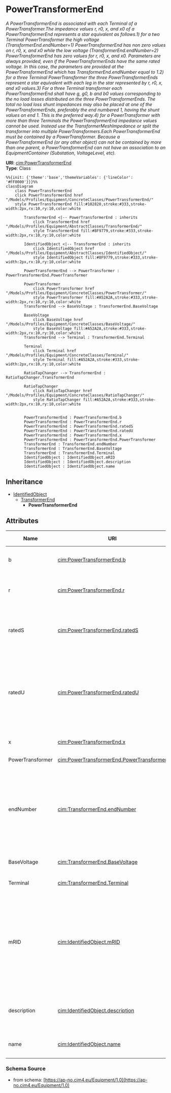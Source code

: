 # PowerTransformerEnd

_A PowerTransformerEnd is associated with each Terminal of a PowerTransformer.The impedance values r, r0, x, and x0 of a PowerTransformerEnd represents a star equivalent as follows.1) for a two Terminal PowerTransformer the high voltage (TransformerEnd.endNumber=1) PowerTransformerEnd has non zero values on r, r0, x, and x0 while the low voltage (TransformerEnd.endNumber=2) PowerTransformerEnd has zero values for r, r0, x, and x0.  Parameters are always provided, even if the PowerTransformerEnds have the same rated voltage.  In this case, the parameters are provided at the PowerTransformerEnd which has TransformerEnd.endNumber equal to 1.2) for a three Terminal PowerTransformer the three PowerTransformerEnds represent a star equivalent with each leg in the star represented by r, r0, x, and x0 values.3) For a three Terminal transformer each PowerTransformerEnd shall have g, g0, b and b0 values corresponding to the no load losses distributed on the three PowerTransformerEnds. The total no load loss shunt impedances may also be placed at one of the PowerTransformerEnds, preferably the end numbered 1, having the shunt values on end 1.  This is the preferred way.4) for a PowerTransformer with more than three Terminals the PowerTransformerEnd impedance values cannot be used. Instead use the TransformerMeshImpedance or split the transformer into multiple PowerTransformers.Each PowerTransformerEnd must be contained by a PowerTransformer. Because a PowerTransformerEnd (or any other object) can not be contained by more than one parent, a PowerTransformerEnd can not have an association to an EquipmentContainer (Substation, VoltageLevel, etc)._

**URI**: [cim:PowerTransformerEnd](https://cim.ucaiug.io/ns#PowerTransformerEnd)<br />
**Type**: Class

```mermaid
%%{init: {'theme':'base','themeVariables': {'lineColor': '#FF0000'}}}%%
classDiagram
    class PowerTransformerEnd
    click PowerTransformerEnd href "/Models/Profiles/Equipment/ConcreteClasses/PowerTransformerEnd/"
    style PowerTransformerEnd fill:#102820,stroke:#333,stroke-width:2px,rx:10,ry:10,color:white
     
        TransformerEnd <|-- PowerTransformerEnd : inherits
            click TransformerEnd href "/Models/Profiles/Equipment/AbstractClasses/TransformerEnd/"
            style TransformerEnd fill:#8F9779,stroke:#333,stroke-width:2px,rx:10,ry:10,color:white
     
        IdentifiedObject <|-- TransformerEnd : inherits
            click IdentifiedObject href "/Models/Profiles/Equipment/AbstractClasses/IdentifiedObject/"
            style IdentifiedObject fill:#8F9779,stroke:#333,stroke-width:2px,rx:10,ry:10,color:white

        PowerTransformerEnd --> PowerTransformer : PowerTransformerEnd.PowerTransformer

        PowerTransformer
            click PowerTransformer href "/Models/Profiles/Equipment/ConcreteClasses/PowerTransformer/"
            style PowerTransformer fill:#A52A2A,stroke:#333,stroke-width:2px,rx:10,ry:10,color:white
        TransformerEnd --> BaseVoltage : TransformerEnd.BaseVoltage

        BaseVoltage
            click BaseVoltage href "/Models/Profiles/Equipment/ConcreteClasses/BaseVoltage/"
            style BaseVoltage fill:#A52A2A,stroke:#333,stroke-width:2px,rx:10,ry:10,color:white
        TransformerEnd --> Terminal : TransformerEnd.Terminal

        Terminal
            click Terminal href "/Models/Profiles/Equipment/ConcreteClasses/Terminal/"
            style Terminal fill:#A52A2A,stroke:#333,stroke-width:2px,rx:10,ry:10,color:white

        RatioTapChanger --> TransformerEnd : RatioTapChanger.TransformerEnd

        RatioTapChanger
            click RatioTapChanger href "/Models/Profiles/Equipment/ConcreteClasses/RatioTapChanger/"
            style RatioTapChanger fill:#A52A2A,stroke:#333,stroke-width:2px,rx:10,ry:10,color:white


        PowerTransformerEnd : PowerTransformerEnd.b
        PowerTransformerEnd : PowerTransformerEnd.r
        PowerTransformerEnd : PowerTransformerEnd.ratedS
        PowerTransformerEnd : PowerTransformerEnd.ratedU
        PowerTransformerEnd : PowerTransformerEnd.x
        PowerTransformerEnd : PowerTransformerEnd.PowerTransformer
        TransformerEnd : TransformerEnd.endNumber
        TransformerEnd : TransformerEnd.BaseVoltage
        TransformerEnd : TransformerEnd.Terminal
        IdentifiedObject : IdentifiedObject.mRID
        IdentifiedObject : IdentifiedObject.description
        IdentifiedObject : IdentifiedObject.name
```

## Inheritance
* [IdentifiedObject](/Models/Profiles/Equipment/AbstractClasses/IdentifiedObject/)
    * [TransformerEnd](/Models/Profiles/Equipment/AbstractClasses/TransformerEnd/)
        * **PowerTransformerEnd**

## Attributes
| Name | URI | Cardinality and Range | Description | Inheritance |
| ---  | --- | --- | --- | --- |
| b | [cim:PowerTransformerEnd.b](https://cim.ucaiug.io/ns#PowerTransformerEnd.b) | 0..1 Susceptance | Magnetizing branch susceptance (B mag).  The value can be positive or negative. | direct |
| r | [cim:PowerTransformerEnd.r](https://cim.ucaiug.io/ns#PowerTransformerEnd.r) | 0..1 Resistance | Resistance (star-model) of the transformer end.The attribute shall be equal to or greater than zero for non-equivalent transformers. | direct |
| ratedS | [cim:PowerTransformerEnd.ratedS](https://cim.ucaiug.io/ns#PowerTransformerEnd.ratedS) | 0..1 ApparentPower | Normal apparent power rating.The attribute shall be a positive value. For a two-winding transformer the values for the high and low voltage sides shall be identical. | direct |
| ratedU | [cim:PowerTransformerEnd.ratedU](https://cim.ucaiug.io/ns#PowerTransformerEnd.ratedU) | 0..1 Voltage | Rated voltage: phase-phase for three-phase windings, and either phase-phase or phase-neutral for single-phase windings.A high voltage side, as given by TransformerEnd.endNumber, shall have a ratedU that is greater than or equal to ratedU for the lower voltage sides.The attribute shall be a positive value. | direct |
| x | [cim:PowerTransformerEnd.x](https://cim.ucaiug.io/ns#PowerTransformerEnd.x) | 0..1 Reactance | Positive sequence series reactance (star-model) of the transformer end. | direct |
| PowerTransformer | [cim:PowerTransformerEnd.PowerTransformer](https://cim.ucaiug.io/ns#PowerTransformerEnd.PowerTransformer) | 0..1 PowerTransformer | The power transformer of this power transformer end. | direct |
| endNumber | [cim:TransformerEnd.endNumber](https://cim.ucaiug.io/ns#TransformerEnd.endNumber) | 0..1 integer | Number for this transformer end, corresponding to the end's order in the power transformer vector group or phase angle clock number.  Highest voltage winding should be 1.  Each end within a power transformer should have a unique subsequent end number.   Note the transformer end number need not match the terminal sequence number. | TransformerEnd |
| BaseVoltage | [cim:TransformerEnd.BaseVoltage](https://cim.ucaiug.io/ns#TransformerEnd.BaseVoltage) | 0..1 BaseVoltage | Base voltage of the transformer end.  This is essential for PU calculation. | TransformerEnd |
| Terminal | [cim:TransformerEnd.Terminal](https://cim.ucaiug.io/ns#TransformerEnd.Terminal) | 0..1 Terminal | Terminal of the power transformer to which this transformer end belongs. | TransformerEnd |
| mRID | [cim:IdentifiedObject.mRID](https://cim.ucaiug.io/ns#IdentifiedObject.mRID) | 0..1 string | Master resource identifier issued by a model authority. The mRID is unique within an exchange context. Global uniqueness is easily achieved by using a UUID, as specified in RFC 4122, for the mRID. The use of UUID is strongly recommended.For CIMXML data files in RDF syntax conforming to IEC 61970-552, the mRID is mapped to rdf:ID or rdf:about attributes that identify CIM object elements. | IdentifiedObject |
| description | [cim:IdentifiedObject.description](https://cim.ucaiug.io/ns#IdentifiedObject.description) | 0..1 string | The description is a free human readable text describing or naming the object. It may be non unique and may not correlate to a naming hierarchy. | IdentifiedObject |
| name | [cim:IdentifiedObject.name](https://cim.ucaiug.io/ns#IdentifiedObject.name) | 0..1 string | The name is any free human readable and possibly non unique text naming the object. | IdentifiedObject |

### Schema Source
* from schema: [https://ap-no.cim4.eu/Equipment/1.0](https://ap-no.cim4.eu/Equipment/1.0)
